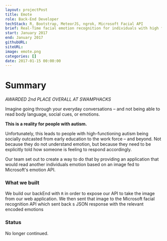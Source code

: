```yaml
---
layout: projectPost
title: Emote
role: Back-End Developer
techStack: R, Bootstrap, MeteorJS, ngrok, Microsoft Facial API
brief: Real-Time facial emotion recognition for individuals with high functioning autism.
start: January 2017
end: January 2017
githubURL: 
siteURL: 
image: emote.png
categories: []
date: 2017-01-15 00:00:00
---
```


# Summary

*AWARDED 2nd PLACE OVERALL AT SWAMPHACKS*

Imagine going through your everyday conversations – and not being able to read body language, social cues, or emotions.

**This is a reality for people with autism.**

Unfortunately, this leads to people with high-functioning autism being socially outcasted from early education to the work force – and beyond. Not because they do not understand emotion, but because they need to be explicitly told how someone is feeling to respond accordingly.

Our team set out to create a way to do that by providing an application that would read another individuals emotion based on an image fed to Microsoft's emotion API.

### What we built

We build our backEnd with `R` in order to expose our API to take the image from our web application. We then sent that image to the Microsoft facial recognition API which sent back s JSON response with the relevant encoded emotions

### Status

No longer continued.


